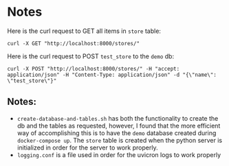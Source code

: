 # Notes
Here is the curl request to GET all items in `store` table:

``` curl -X GET "http://localhost:8000/stores/" ```



Here is the curl request to POST `test_store` to the `demo` db:

``` curl -X POST "http://localhost:8000/stores/" -H "accept: application/json" -H "Content-Type: application/json" -d "{\"name\": \"test_store\"}" ```


## Notes:

- `create-database-and-tables.sh` has both the functionality to create the db and the tables as requested, however, I found that the more efficient way of accomplishing this is to have the `demo` database created during `docker-compose up`. The `store` table is created when the python server is initialized in order for the server to work properly.
- `logging.conf` is a file used in order for the uvicron logs to work properly



